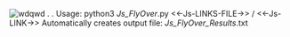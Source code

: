  ![wdqwd](https://github.com/user-attachments/assets/d1b9dc17-c9a1-46b8-8ee0-a7c381a3aa80)
.
.
Usage: python3 _Js_FlyOver_.py <<-Js-LINKS-FILE->> / <<-Js-LINK->>
Automatically creates output file: _Js_FlyOver_Results_.txt

